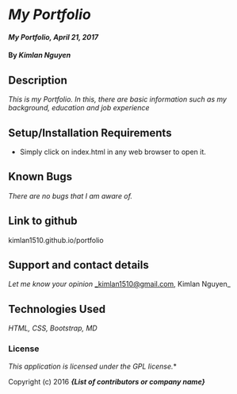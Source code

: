 # _My Portfolio_

#### _My Portfolio, April 21, 2017_

#### By _**Kimlan Nguyen**_

## Description

_This is my Portfolio. In this, there are basic information such as my background, education and job experience_

## Setup/Installation Requirements

* Simply click on index.html in any web browser to open it.

## Known Bugs

_There are no bugs that I am aware of._

## Link to github
kimlan1510.github.io/portfolio

## Support and contact details

_Let me know your opinion_
_kimlan1510@gmail.com, Kimlan Nguyen_

## Technologies Used

_HTML, CSS, Bootstrap, MD_

### License

*This application is licensed under the GPL license.**

Copyright (c) 2016 **_{List of contributors or company name}_**

